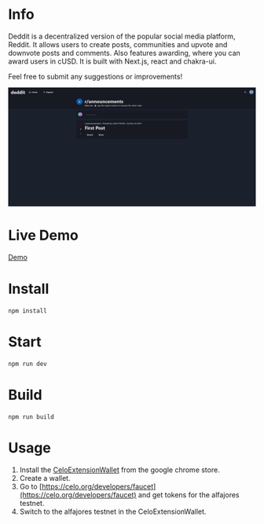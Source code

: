 # Info

Deddit is a decentralized version of the popular social media platform, Reddit. It allows users to create posts, communities and upvote and downvote posts and comments. Also features awarding, where you can award users in cUSD.
It is built with Next.js, react and chakra-ui.

Feel free to submit any suggestions or improvements!

![Index page](public/img.png)

# Live Demo

[Demo](https://celo-reddit.vercel.app/)

# Install

```
npm install
```

# Start

```
npm run dev
```

# Build

```
npm run build
```
# Usage
1. Install the [CeloExtensionWallet](https://chrome.google.com/webstore/detail/celoextensionwallet/kkilomkmpmkbdnfelcpgckmpcaemjcdh?hl=en) from the google chrome store.
2. Create a wallet.
3. Go to [https://celo.org/developers/faucet](https://celo.org/developers/faucet) and get tokens for the alfajores testnet.
4. Switch to the alfajores testnet in the CeloExtensionWallet.